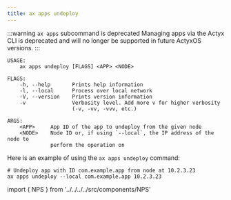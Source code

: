 ```yaml
---
title: ax apps undeploy
---
```


<!-- TODO NKI: replace with correct link -->

:::warning `ax apps` subcommand is deprecated
Managing apps via the Actyx CLI is deprecated and will no longer be supported in future ActyxOS versions.
:::

```text title="Undeploy an app from an ActyxOS node"
USAGE:
    ax apps undeploy [FLAGS] <APP> <NODE>

FLAGS:
    -h, --help       Prints help information
    -l, --local      Process over local network
    -V, --version    Prints version information
    -v               Verbosity level. Add more v for higher verbosity
                     (-v, -vv, -vvv, etc.)

ARGS:
    <APP>     App ID of the app to undeploy from the given node
    <NODE>    Node ID or, if using `--local`, the IP address of the node to
              perform the operation on
```

Here is an example of using the `ax apps undeploy` command:

```text title="Example Usage"
# Undeploy app with ID com.example.app from node at 10.2.3.23
ax apps undeploy --local com.example.app 10.2.3.23
```

import { NPS } from '../../../../src/components/NPS'

<NPS />
